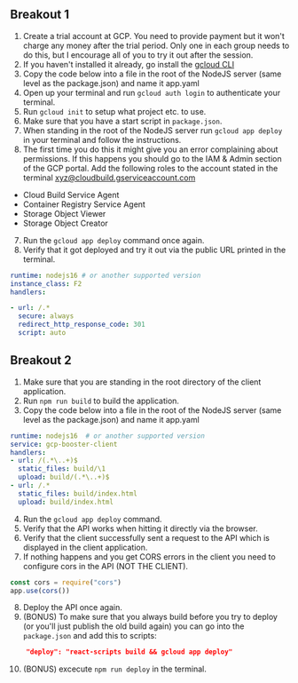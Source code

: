 
## Breakout 1

1. Create a trial account at GCP. You need to provide payment but it won't charge any money after the trial period. Only one in each group needs to do this, but I encourage all of you to try it out after the session.
2. If you haven't installed it already, go install the [gcloud CLI](https://cloud.google.com/sdk/docs/install)
3. Copy the code below into a file in the root of the NodeJS server (same level as the package.json) and name it app.yaml
4. Open up your terminal and run `gcloud auth login` to authenticate your terminal.
5. Run `gcloud init` to setup what project etc. to use.
5. Make sure that you have a start script in `package.json`.
5. When standing in the root of the NodeJS server run `gcloud app deploy` in your terminal and follow the instructions.
6.  The first time you do this it might give you an error complaining about permissions. If this happens you should go to the IAM & Admin section of the GCP portal. Add the following roles to the account stated in the terminal xyz@cloudbuild.gserviceaccount.com 
- Cloud Build Service Agent
- Container Registry Service Agent
- Storage Object Viewer
- Storage Object Creator
7. Run the `gcloud app deploy` command once again.
8. Verify that it got deployed and try it out via the public URL printed in the terminal. 

```yaml
runtime: nodejs16 # or another supported version
instance_class: F2
handlers:

- url: /.*
  secure: always
  redirect_http_response_code: 301
  script: auto
```


## Breakout 2

1. Make sure that you are standing in the root directory of the client application.
2. Run `npm run build` to build the application.
3. Copy the code below into a file in the root of the NodeJS server (same level as the package.json) and name it app.yaml


```yaml
runtime: nodejs16  # or another supported version
service: gcp-booster-client
handlers:
- url: /(.*\..+)$
  static_files: build/\1
  upload: build/(.*\..+)$
- url: /.*
  static_files: build/index.html
  upload: build/index.html
```
4. Run the `gcloud app deploy` command.
5. Verify that the API works when hitting it directly via the browser.
6. Verify that the client successfully sent a request to the API which is displayed in the client application. 
7. If nothing happens and you get CORS errors in the client you need to configure cors in the API (NOT THE CLIENT).

```js
const cors = require("cors")
app.use(cors())
```
8. Deploy the API once again.
9. (BONUS) To make sure that you always build before you try to deploy (or you'll just publish the old build again) you can go into the `package.json` and add this to scripts:
```json
    "deploy": "react-scripts build && gcloud app deploy"
```
10. (BONUS)  excecute `npm run deploy` in the terminal.